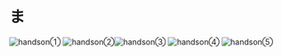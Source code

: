 # ま
![handson①](https://github.com/mizoguchi-kouichi/assignment7/assets/156568693/f81fe1eb-c1e7-4225-8c24-666632a513a9)
![handson②](https://github.com/mizoguchi-kouichi/assignment7/assets/156568693/af8938a6-5893-418d-84af-e3eb9870563c)![handson③](https://github.com/mizoguchi-kouichi/assignment7/assets/156568693/6be5f981-e27b-47ba-9809-ccdc188e4f92)
![handson④](https://github.com/mizoguchi-kouichi/assignment7/assets/156568693/39c81f35-9b31-4a91-88f5-e59f1d2b2678)
![handson⑤](https://github.com/mizoguchi-kouichi/assignment7/assets/156568693/ca0440ab-2f85-47bd-bed1-7366078a5c75)

